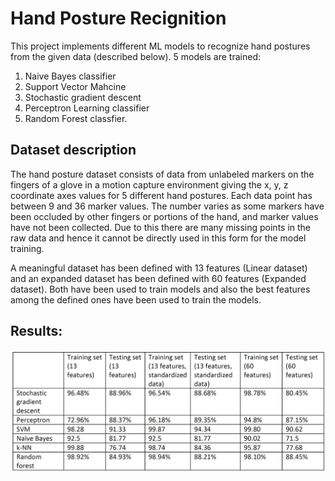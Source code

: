# Hand Posture Recignition

This project implements different ML models to recognize hand postures from the given data (described below). 5 models are trained:
1. Naive Bayes classifier
2. Support Vector Mahcine
3. Stochastic gradient descent
4. Perceptron Learning classifier
5. Random Forest classfier.

## Dataset description

The hand posture dataset consists of data from unlabeled markers on the fingers of a glove in a motion capture environment giving the x, y, z coordinate axes values for 5 different hand postures. Each data point has between 9 and 36 marker values. The number varies as some markers have been occluded by other fingers or portions of the hand, and marker values have not been collected. Due to this there are many missing points in the raw data and hence it cannot be directly used in this form for the model training.

A meaningful dataset has been defined with 13 features (Linear dataset) and an expanded dataset has been defined with 60 features (Expanded dataset). Both have been used to train models and also the best features among the defined ones have been used to train the models.

## Results:

![](/result.JPG)


